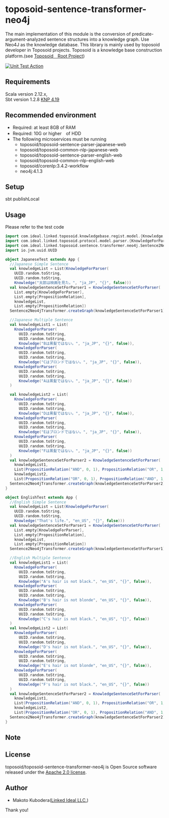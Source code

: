 # toposoid-sentence-transformer-neo4j
The main implementation of this module is the conversion of predicate-argument-analyzed sentence structures into a knowledge graph. 
Use Neo4J as the knowledge database.
This library is mainly used by toposoid developer in Toposoid projects.
Toposoid is a knowledge base construction platform.(see [Toposoid　Root Project](https://github.com/toposoid/toposoid.git))

[![Unit Test Action](https://github.com/toposoid/toposoid-sentence-transformer-neo4j/actions/workflows/action.yml/badge.svg?branch=main)](https://github.com/toposoid/toposoid-sentence-transformer-neo4j/actions/workflows/action.yml)

## Requirements
Scala version 2.12.x,   
Sbt version 1.2.8
[KNP 4.19](https://nlp.ist.i.kyoto-u.ac.jp/?KNP)

## Recommended environment
* Required: at least 8GB of RAM
* Required: 10G or higher　of HDD
* The following microservices must be running
    * toposoid/toposoid-sentence-parser-japanese-web
    * toposoid/toposoid-common-nlp-japanese-web
    * toposoid/toposoid-sentence-parser-english-web
    * toposoid/toposoid-common-nlp-english-web
    * toposoid/corenlp:3.4.2-workflow
    * neo4j:4.1.3

## Setup
sbt publishLocal

## Usage
Please refer to the test code
```scala
import com.ideal.linked.toposoid.knowledgebase.regist.model.{Knowledge, PropositionRelation}
import com.ideal.linked.toposoid.protocol.model.parser.{KnowledgeForParser, KnowledgeSentenceSetForParser}
import com.ideal.linked.toposoid.sentence.transformer.neo4j.Sentence2Neo4jTransformer
import io.jvm.uuid.UUID

object JapaneseTest extends App {
  //Japanese Simple Sentence
  val knowledgeList = List(KnowledgeForParser(
    UUID.random.toString,
    UUID.random.toString,
    Knowledge("太郎は映画を見た。", "ja_JP", "{}", false)))
  val knowledgeSentenceSetForParser1 = KnowledgeSentenceSetForParser(
    List.empty[KnowledgeForParser],
    List.empty[PropositionRelation],
    knowledgeList,
    List.empty[PropositionRelation])
  Sentence2Neo4jTransformer.createGraph(knowledgeSentenceSetForParser1)

  //Japanese Multiple Sentence
  val knowledgeList1 = List(
    KnowledgeForParser(
      UUID.random.toString,
      UUID.random.toString,
      Knowledge("Bは黒髪ではない。", "ja_JP", "{}", false)),
    KnowledgeForParser(
      UUID.random.toString,
      UUID.random.toString,
      Knowledge("Cはブロンドではない。", "ja_JP", "{}", false)),
    KnowledgeForParser(
      UUID.random.toString,
      UUID.random.toString,
      Knowledge("Aは黒髪ではない。", "ja_JP", "{}", false))
  )

  val knowledgeList2 = List(
    KnowledgeForParser(
      UUID.random.toString,
      UUID.random.toString,
      Knowledge("Dは黒髪ではない。", "ja_JP", "{}", false)),
    KnowledgeForParser(
      UUID.random.toString,
      UUID.random.toString,
      Knowledge("Eはブロンドではない。", "ja_JP", "{}", false)),
    KnowledgeForParser(
      UUID.random.toString,
      UUID.random.toString,
      Knowledge("Fは黒髪ではない。", "ja_JP", "{}", false))
  )
  val knowledgeSentenceSetForParser2 = KnowledgeSentenceSetForParser(
    knowledgeList1,
    List(PropositionRelation("AND", 0, 1), PropositionRelation("OR", 1, 2)),
    knowledgeList2,
    List(PropositionRelation("OR", 0, 1), PropositionRelation("AND", 1, 2)))
  Sentence2Neo4jTransformer.createGraph(knowledgeSentenceSetForParser2)
}

object EnglishTest extends App {
  //English Simple Sentence
  val knowledgeList = List(KnowledgeForParser(
    UUID.random.toString,
    UUID.random.toString,
    Knowledge("That's life.", "en_US", "{}", false)))
  val knowledgeSentenceSetForParser1 = KnowledgeSentenceSetForParser(
    List.empty[KnowledgeForParser],
    List.empty[PropositionRelation],
    knowledgeList,
    List.empty[PropositionRelation])
  Sentence2Neo4jTransformer.createGraph(knowledgeSentenceSetForParser1)

  //English Multiple Sentence
  val knowledgeList1 = List(
    KnowledgeForParser(
      UUID.random.toString,
      UUID.random.toString,
      Knowledge("A's hair is not black.", "en_US", "{}", false)),
    KnowledgeForParser(
      UUID.random.toString,
      UUID.random.toString,
      Knowledge("B's hair is not blonde", "en_US", "{}", false)),
    KnowledgeForParser(
      UUID.random.toString,
      UUID.random.toString,
      Knowledge("C's hair is not black.", "en_US", "{}", false))
  )
  val knowledgeList2 = List(
    KnowledgeForParser(
      UUID.random.toString,
      UUID.random.toString,
      Knowledge("D's hair is not black.", "en_US", "{}", false)),
    KnowledgeForParser(
      UUID.random.toString,
      UUID.random.toString,
      Knowledge("E's hair is not blonde", "en_US", "{}", false)),
    KnowledgeForParser(
      UUID.random.toString,
      UUID.random.toString,
      Knowledge("F's hair is not black.", "en_US", "{}", false))
  )
  val knowledgeSentenceSetForParser2 = KnowledgeSentenceSetForParser(
    knowledgeList1,
    List(PropositionRelation("AND", 0, 1), PropositionRelation("OR", 1, 2)),
    knowledgeList2,
    List(PropositionRelation("OR", 0, 1), PropositionRelation("AND", 1, 2)))
  Sentence2Neo4jTransformer.createGraph(knowledgeSentenceSetForParser2)
}
```

## Note

## License
toposoid/toposoid-sentence-transformer-neo4j is Open Source software released under the [Apache 2.0 license](https://www.apache.org/licenses/LICENSE-2.0.html).

## Author
* Makoto Kubodera([Linked Ideal LLC.](https://linked-ideal.com/))

Thank you!
